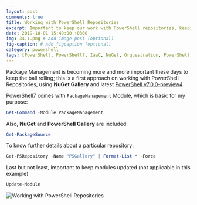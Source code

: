 ```yaml
---
layout: post
comments: true
title: Working with PowerShell Repositories
excerpt: Important to keep our work with PowerShell repositories, keeping them updated to the latest and to avoid bugs
date: 2019-10-01 15:49:00 +0300
img: 34.1.png # Add image post (optional)
fig-caption: # Add figcaption (optional)
category: powershell
tags: [PowerShell, PowerShell7, IaaC, NuGet, Orquestration, PowerShell Gallery] # add tag
---
```


Package Management is becoming more and more important these days to keep the ball rolling; this is a first approach on working with PowerShell Repositories, using **NuGet Gallery** and latest [PowerShell v7.0.0-preview4](https://github.com/PowerShell/PowerShell/releases)


PowerShell7 comes with `PackageManagement` Module, which is basic for my purpose:
```powershell
Get-Command -Module PackageManagement
```

Also, **NuGet** and **PowerShell Gallery** are included:
```powershell
Get-PackageSource
```

To know further details about a particular repository:
```powershell
Get-PSRepository -Name "PSGallery" | Format-List * -Force
```

Last but not least, important to keep modules updated (not applicable in this example)
```powershell
Update-Module
```

![Working with PowerShell Repositories]({{site.baseurl}}/assets/img/34.1.png)
